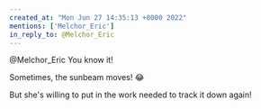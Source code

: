 ```yaml
---
created_at: "Mon Jun 27 14:35:13 +0000 2022"
mentions: ['Melchor_Eric']
in_reply_to: @Melchor_Eric
---
```


@Melchor_Eric You know it! 

Sometimes, the sunbeam moves! 😂

But she's willing to put in the work needed to track it down again!